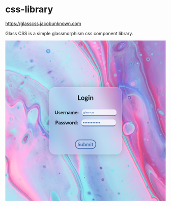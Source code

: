 # css-library

https://glasscss.jacobunknown.com

Glass CSS is a simple glassmorphism css component library.

![Image of Demo 1](screenshots/demo-1.png)
